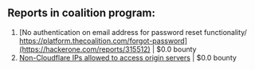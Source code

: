 ## Reports in coalition program:
1. [No authentication on email address for password reset functionality/ https://platform.thecoalition.com/forgot-password](https://hackerone.com/reports/315512) | $0.0 bounty
2. [Non-Cloudflare IPs allowed to access origin servers](https://hackerone.com/reports/315838) | $0.0 bounty